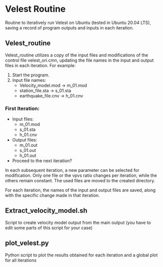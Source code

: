 # Velest Routine
Routine to iteratively run Velest on Ubuntu (tested in Ubuntu 20.04 LTS), saving a record of program outputs and inputs in each iteration.

## Velest_routine

Velest_routine utilizes a copy of the input files and modifications of the control file velest_ori.cmn, updating the file names in the input and output files in each iteration. For example:

1. Start the program.
2. Input file names:
   - Velocity_model.mod  -> m_01.mod
   - station_file.sta -> s_01.sta
   - earthquake_file.cnv -> h_01.cnv

### First Iteration:
   - Input files:
     - m_01.mod
     - s_01.sta
     - h_01.cnv
   - Output files:
     - m_01.out
     - s_01.out
     - h_01.out
   - Proceed to the next iteration?

In each subsequent iteration, a new parameter can be selected for modification. Only one file or the vpvs ratio changes per iteration, while the others remain constant. The used files are moved to the created directory.

For each iteration, the names of the input and output files are saved, along with the specific change made in that iteration.

## Extract_velocity_model.sh

Script to create velocity model output from the main output (you have to edit some parts of this script for your case)

## plot_velest.py

Python script to plot the results obtained for each iteration and a global plot for all iterations


